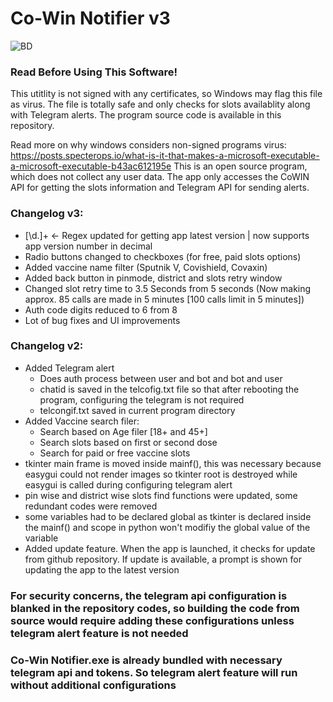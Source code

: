 # Co-Win Notifier v3

![BD](https://raw.githubusercontent.com/ashvnv/Co-Win-Notifier/master/Pics/mainwin.png)

### Read Before Using This Software!

This utitlity is not signed with any certificates, so Windows may flag this file as virus. The file is totally safe and only checks for slots availablity along with Telegram alerts. The program source code is available in this repository.


Read more on why windows considers non-signed programs virus:
https://posts.specterops.io/what-is-it-that-makes-a-microsoft-executable-a-microsoft-executable-b43ac612195e
This is an open source program, which does not collect any user data. The app only accesses the CoWIN API for getting the slots information and Telegram API for sending alerts. 


### Changelog v3:
- [\d.]+ <- Regex updated for getting app latest version | now supports app version number in decimal
- Radio buttons changed to checkboxes (for free, paid slots options)
- Added vaccine name filter (Sputnik V, Covishield, Covaxin)
- Added back button in pinmode, district and slots retry window
- Changed slot retry time to 3.5 Seconds from 5 seconds (Now making approx. 85 calls are made in 5 minutes [100 calls limit in 5 minutes])
- Auth code digits reduced to 6 from 8
- Lot of bug fixes and UI improvements

### Changelog v2:
- Added Telegram alert 
    - Does auth process between user and bot and bot and user
    - chatid is saved in the telcofig.txt file so that after rebooting the program, configuring the telegram is not required
    - telcongif.txt saved in current program directory  
- Added Vaccine search filer:<br>
    - Search based on Age filer [18+ and 45+]
    - Search slots based on first or second dose
    - Search for paid or free vaccine slots          
- tkinter main frame is moved inside mainf(), this was necessary because easygui could not render images so tkinter root is destroyed while easygui is called during configuring telegram alert
- pin wise and district wise slots find functions were updated, some redundant codes were removed
- some variables had to be declared global as tkinter is declared inside the mainf() and scope in python won't modifiy the global value of the variable
- Added update feature. When the app is launched, it checks for update from github repository. If update is available, a prompt is shown for updating the app to the latest version

### For security concerns, the telegram api configuration is blanked in the repository codes, so building the code from source would require adding these configurations unless telegram alert feature is not needed
### Co-Win Notifier.exe is already bundled with necessary telegram api and tokens. So telegram alert feature will run without additional configurations


  

